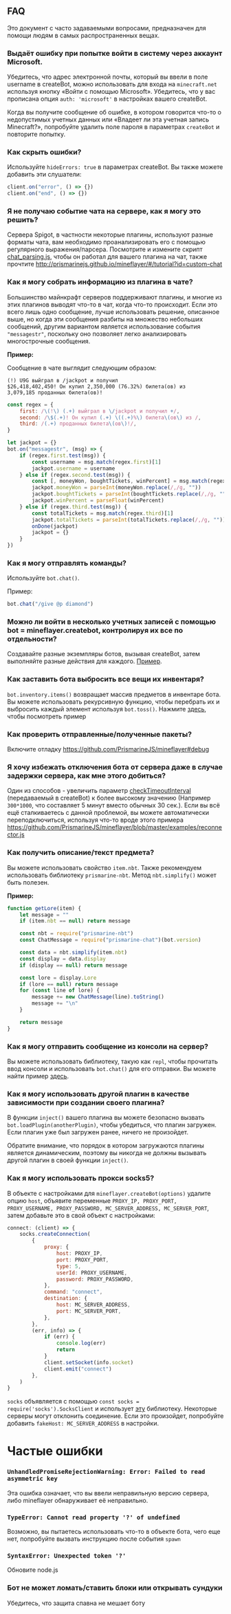 ## FAQ

Это документ с часто задаваемыми вопросами, предназначен для помощи людям в самых распространенных вещах.

### Выдаёт ошибку при попытке войти в систему через аккаунт Microsoft.

Убедитесь, что адрес электронной почты, который вы ввели в поле username в createBot, можно использовать для входа на `minecraft.net` используя кнопку «Войти с помощью Microsoft».
Убедитесь, что у вас прописана опция `auth: 'microsoft'` в настройках вашего createBot.

Когда вы получите сообщение об ошибке, в котором говорится что-то о недопустимых учетных данных или «Владеет ли эта учетная запись Minecraft?», попробуйте удалить поле пароля в параметрах `createBot` и повторите попытку.

### Как скрыть ошибки?

Используйте `hideErrors: true` в параметрах createBot.
Вы также можете добавить эти слушатели:

```js
client.on("error", () => {})
client.on("end", () => {})
```

### Я не получаю событие чата на сервере, как я могу это решить?

Сервера Spigot, в частности некоторые плагины, используют разные форматы чата, вам необходимо проанализировать его с помощью регулярного выражения/парсера.
Посмотрите и измените скрипт [chat_parsing.js](https://github.com/PrismarineJS/mineflayer/blob/master/examples/chat_parsing.js), чтобы он работал для вашего плагина на чат, также прочтите http://prismarinejs.github.io/mineflayer/#/tutorial?id=custom-chat

### Как я могу собрать информацию из плагина в чате?

Большинство майнкрафт серверов поддерживают плагины, и многие из этих плагинов выводят что-то в чат, когда что-то происходит. Если это всего лишь одно сообщение, лучше использовать решение, описанное выше, но когда эти сообщения разбиты на множество небольших сообщений, другим вариантом является использование события `"messagestr"`, поскольку оно позволяет легко анализировать многострочные сообщения.

**Пример:**

Сообщение в чате выглядит следующим образом:

```
(!) U9G выйграл в /jackpot и получил
$26,418,402,450! Он купил 2,350,000 (76.32%) билета(ов) из
3,079,185 проданных билета(ов)!
```

```js
const regex = {
	first: /\(!\) (.+) выйграл в \/jackpot и получил +/,
	second: /\$(.+)! Он купил (.+) \((.+)%\) билета\(ов\) из /,
	third: /(.+) проданных билета\(ов\)!/,
}

let jackpot = {}
bot.on("messagestr", (msg) => {
	if (regex.first.test(msg)) {
		const username = msg.match(regex.first)[1]
		jackpot.username = username
	} else if (regex.second.test(msg)) {
		const [, moneyWon, boughtTickets, winPercent] = msg.match(regex.second)
		jackpot.moneyWon = parseInt(moneyWon.replace(/,/g, ""))
		jackpot.boughtTickets = parseInt(boughtTickets.replace(/,/g, ""))
		jackpot.winPercent = parseFloat(winPercent)
	} else if (regex.third.test(msg)) {
		const totalTickets = msg.match(regex.third)[1]
		jackpot.totalTickets = parseInt(totalTickets.replace(/,/g, ""))
		onDone(jackpot)
		jackpot = {}
	}
})
```

### Как я могу отправлять команды?

Используйте `bot.chat()`.

Пример:

```js
bot.chat("/give @p diamond")
```

### Можно ли войти в несколько учетных записей с помощью bot = mineflayer.createbot, контролируя их все по отдельности?

Создавайте разные экземпляры ботов, вызывая createBot, затем выполняйте разные действия для каждого. [Пример](https://github.com/PrismarineJS/mineflayer/blob/master/examples/multiple.js).

### Как заставить бота выбросить все вещи их инвентаря?

`bot.inventory.items()` возвращает массив предметов в инвентаре бота. Вы можете использовать рекурсивную функцию, чтобы перебрать их и выбросить каждый элемент используя `bot.toss()`. Нажмите [здесь](https://gist.github.com/dada513/3d88f772be4224b40f9e5d1787bd63e9), чтобы посмотреть пример

### Как проверить отправленные/полученные пакеты?

Включите отладку https://github.com/PrismarineJS/mineflayer#debug

### Я хочу избежать отключения бота от сервера даже в случае задержки сервера, как мне этого добиться?

Один из способов - увеличить параметр [checkTimeoutInterval](https://github.com/PrismarineJS/node-minecraft-protocol/blob/master/docs/API.md#mccreateclientoptions) (передаваемый в createBot) к более высокому значению (Например `300*1000`, что составляет 5 минут вместо обычных 30 сек.). Если вы всё ещё сталкиваетесь с данной проблемой, вы можете автоматически переподключиться, используя что-то вроде этого примера https://github.com/PrismarineJS/mineflayer/blob/master/examples/reconnector.js

### Как получить описание/текст предмета?

Вы можете использовать свойство `item.nbt`. Также рекомендуем использовать библиотеку `prismarine-nbt`. Метод `nbt.simplify()` может быть полезен.

**Пример:**

```js
function getLore(item) {
	let message = ""
	if (item.nbt == null) return message

	const nbt = require("prismarine-nbt")
	const ChatMessage = require("prismarine-chat")(bot.version)

	const data = nbt.simplify(item.nbt)
	const display = data.display
	if (display == null) return message

	const lore = display.Lore
	if (lore == null) return message
	for (const line of lore) {
		message += new ChatMessage(line).toString()
		message += "\n"
	}

	return message
}
```

### Как я могу отправить сообщение из консоли на сервер?

Вы можете использовать библиотеку, такую как `repl`, чтобы прочитать ввод консоли и использовать `bot.chat()` для его отправки. Вы можете найти пример [здесь](https://github.com/PrismarineJS/mineflayer/blob/master/examples/repl.js).

### Как я могу использовать другой плагин в качестве зависимости при создании своего плагина?

В функции `inject()` вашего плагина вы можете безопасно вызвать `bot.loadPlugin(anotherPlugin)`, чтобы убедиться, что плагин загружен. Если плагин уже был загружен ранее, ничего не произойдет.

Обратите внимание, что порядок в котором загружаются плагины является динамическим, поэтому вы никогда не должны вызывать другой плагин в своей функции `inject()`.

### Как я могу использовать прокси socks5?

В объекте с настройками для `mineflayer.createBot(options)` удалите опцию `host`, объявите переменные `PROXY_IP, PROXY_PORT, PROXY_USERNAME, PROXY_PASSWORD, MC_SERVER_ADDRESS, MC_SERVER_PORT`, затем добавьте это в свой объект с настройками:

```js
connect: (client) => {
	socks.createConnection(
		{
			proxy: {
				host: PROXY_IP,
				port: PROXY_PORT,
				type: 5,
				userId: PROXY_USERNAME,
				password: PROXY_PASSWORD,
			},
			command: "connect",
			destination: {
				host: MC_SERVER_ADDRESS,
				port: MC_SERVER_PORT,
			},
		},
		(err, info) => {
			if (err) {
				console.log(err)
				return
			}
			client.setSocket(info.socket)
			client.emit("connect")
		},
	)
}
```

`socks` объявляется с помощью `const socks = require('socks').SocksClient` и использует [эту](https://www.npmjs.com/package/socks) библиотеку.
Некоторые серверы могут отклонить соединение. Если это произойдет, попробуйте добавить `fakeHost: MC_SERVER_ADDRESS` в настройки.

# Частые ошибки

### `UnhandledPromiseRejectionWarning: Error: Failed to read asymmetric key`

Эта ошибка означает, что вы ввели неправильную версию сервера, либо mineflayer обнаруживает её неправильно.

### `TypeError: Cannot read property '?' of undefined`

Возможно, вы пытаетесь использовать что-то в объекте бота, чего еще нет, попробуйте вызвать инструкцию после события `spawn`

### `SyntaxError: Unexpected token '?'`

Обновите node.js

### Бот не может ломать/ставить блоки или открывать сундуки

Убедитесь, что защита спавна не мешает боту
